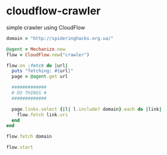cloudflow-crawler
=================

simple crawler using CloudFlow

```ruby
domain = "http://spideringhacks.org.ua/"

@agent = Mechanize.new
flow = CloudFlow.new("crawler")

flow.on :fetch do |url|
  puts "fetching: #{url}"
  page = @agent.get url

  #############
  # DO THINGS #
  #############

  page.links.select {|l| l.include? domain}.each do |link|
    flow.fetch link.uri
  end
end

flow.fetch domain

flow.start
```
